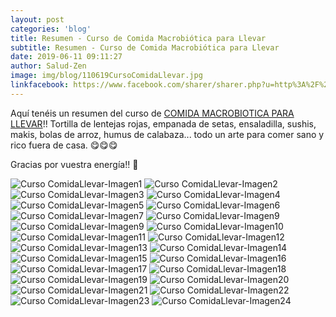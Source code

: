 ```yaml
---
layout: post
categories: 'blog'
title: Resumen - Curso de Comida Macrobiótica para Llevar
subtitle: Resumen - Curso de Comida Macrobiótica para Llevar
date: 2019-06-11 09:11:27
author: Salud-Zen
image: img/blog/110619CursoComidaLlevar.jpg
linkfacebook: https://www.facebook.com/sharer/sharer.php?u=http%3A%2F%2Fsalud-zen.com%2Fblog%2F2019%2F06%2F11%2Fcursos-resumen-comida-llevar.html&amp;src=sdkpreparse
---
```


Aquí tenéis un resumen del curso de [COMIDA MACROBIOTICA PARA LLEVAR][curso]!! Tortilla de lentejas rojas, empanada de setas, ensaladilla, sushis, makis, bolas de arroz, humus de calabaza... todo un arte para comer sano y rico fuera de casa. 😋😋😋  

Gracias por vuestra energía!! 🙏


![Curso ComidaLlevar-Imagen1][img1]
![Curso ComidaLlevar-Imagen2][img2]
![Curso ComidaLlevar-Imagen3][img3]
![Curso ComidaLlevar-Imagen4][img4]
![Curso ComidaLlevar-Imagen5][img5]
![Curso ComidaLlevar-Imagen6][img6]
![Curso ComidaLlevar-Imagen7][img7]
![Curso ComidaLlevar-Imagen9][img8]
![Curso ComidaLlevar-Imagen9][img9]
![Curso ComidaLlevar-Imagen10][img10]
![Curso ComidaLlevar-Imagen11][img11]
![Curso ComidaLlevar-Imagen12][img12]
![Curso ComidaLlevar-Imagen13][img13]
![Curso ComidaLlevar-Imagen14][img14]
![Curso ComidaLlevar-Imagen15][img15]
![Curso ComidaLlevar-Imagen16][img16]
![Curso ComidaLlevar-Imagen17][img17]
![Curso ComidaLlevar-Imagen18][img18]
![Curso ComidaLlevar-Imagen19][img19]
![Curso ComidaLlevar-Imagen20][img20]
![Curso ComidaLlevar-Imagen21][img21]
![Curso ComidaLlevar-Imagen22][img22]
![Curso ComidaLlevar-Imagen23][img23]
![Curso ComidaLlevar-Imagen24][img24]

[curso]:{{site.url}}{{site.baseurl}}/evento/2019/06/01/curso-cooking-training.html
[img1]:{{site.url}}{{site.baseurl}}/img/blog/110619CursoComidaLlevar_1.jpg

[img2]:{{site.url}}{{site.baseurl}}/img/blog/110619CursoComidaLlevar_2.jpg

[img3]:{{site.url}}{{site.baseurl}}/img/blog/110619CursoComidaLlevar_3.jpg
[img4]:{{site.url}}{{site.baseurl}}/img/blog/110619CursoComidaLlevar_4.jpg
[img5]:{{site.url}}{{site.baseurl}}/img/blog/110619CursoComidaLlevar_5.jpg  
[img6]:{{site.url}}{{site.baseurl}}/img/blog/110619CursoComidaLlevar_6.jpg
[img7]:{{site.url}}{{site.baseurl}}/img/blog/110619CursoComidaLlevar_7.jpg
[img8]:{{site.url}}{{site.baseurl}}/img/blog/110619CursoComidaLlevar_8.jpg
[img9]:{{site.url}}{{site.baseurl}}/img/blog/110619CursoComidaLlevar_9.jpg
[img10]:{{site.url}}{{site.baseurl}}/img/blog/110619CursoComidaLlevar_10.jpg
[img11]:{{site.url}}{{site.baseurl}}/img/blog/110619CursoComidaLlevar_11.jpg
[img12]:{{site.url}}{{site.baseurl}}/img/blog/110619CursoComidaLlevar_12.jpg
[img13]:{{site.url}}{{site.baseurl}}/img/blog/110619CursoComidaLlevar_13.jpg
[img14]:{{site.url}}{{site.baseurl}}/img/blog/110619CursoComidaLlevar_14.jpg
[img15]:{{site.url}}{{site.baseurl}}/img/blog/110619CursoComidaLlevar_15.jpg
[img16]:{{site.url}}{{site.baseurl}}/img/blog/110619CursoComidaLlevar_16.jpg
[img17]:{{site.url}}{{site.baseurl}}/img/blog/110619CursoComidaLlevar_17.jpg
[img18]:{{site.url}}{{site.baseurl}}/img/blog/110619CursoComidaLlevar_18.jpg
[img19]:{{site.url}}{{site.baseurl}}/img/blog/110619CursoComidaLlevar_19.jpg
[img20]:{{site.url}}{{site.baseurl}}/img/blog/110619CursoComidaLlevar_20.jpg
[img21]:{{site.url}}{{site.baseurl}}/img/blog/110619CursoComidaLlevar_21.jpg
[img22]:{{site.url}}{{site.baseurl}}/img/blog/110619CursoComidaLlevar_22.jpg
[img23]:{{site.url}}{{site.baseurl}}/img/blog/110619CursoComidaLlevar_23.jpg
[img24]:{{site.url}}{{site.baseurl}}/img/blog/110619CursoComidaLlevar_24.jpg
